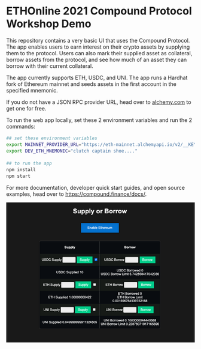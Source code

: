 # ETHOnline 2021 Compound Protocol Workshop Demo

This repository contains a very basic UI that uses the Compound Protocol. The app enables users to earn interest on their crypto assets by supplying them to the protocol. Users can also mark their supplied asset as collateral, borrow assets from the protocol, and see how much of an asset they can borrow with their current collateral.

The app currently supports ETH, USDC, and UNI. The app runs a Hardhat fork of Ethereum mainnet and seeds assets in the first account in the specified mnemonic.

If you do not have a JSON RPC provider URL, head over to [alchemy.com](alchemy.com) to get one for free.

To run the web app locally, set these 2 environment variables and run the 2 commands:
```bash
## set these environment variables
export MAINNET_PROVIDER_URL="https://eth-mainnet.alchemyapi.io/v2/__KEY_HERE__"
export DEV_ETH_MNEMONIC="clutch captain shoe...."

## to run the app
npm install
npm start
```

For more documentation, developer quick start guides, and open source examples, head over to https://compound.finance/docs/.

![Compound Protocol Interest Rate App Screenshot](https://raw.githubusercontent.com/ajb413/compound-ethonline-2021/master/public/screenshot.png)